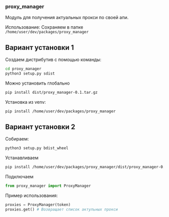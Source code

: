 ### proxy_manager

Модуль для получения актуальных прокси по своей апи. 

Использование: 
Сохраняем в папке `/home/user/dev/packages/proxy_manager`


## Вариант установки 1
Создаем дистрибутив с помощью команды:
```bash 
cd proxy_manager
python3 setup.py sdist
```

Можно установить глобально
```bash
pip install dist/proxy_manager-0.1.tar.gz
```

Установка из venv: 
```bash 
pip install /home/user/dev/packages/proxy_manager
```

## Вариант установки 2 
Собираем: 
```bash 
python3 setup.py bdist_wheel 
```

Устанавливаем
```bash
pip install /home/user/dev/packages/proxy_manager/dist/proxy_manager-0.1.tar.gz
```


Подключаем 
```python
from proxy_manager import ProxyManager
```

Пример использования: 
```python
proxies = ProxyManager(token)
proxies.get() # Возвращает список актульных прокси
```            